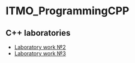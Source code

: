 # ITMO_ProgrammingCPP
## C++ laboratories
* [Laboratory work №2](LABS/LAB2)
* [Laboratory work №3](LABS/LAB3)
